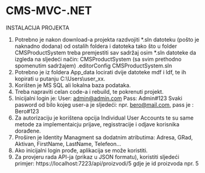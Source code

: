 # CMS-MVC-.NET

INSTALACIJA PROJEKTA

1. Potrebno je nakon download-a projekta razdvojiti *.sln datoteku (pošto je naknadno dodana) od ostalih foldera i datoteka tako što u folder CMSProductSystem treba premjestiti sav sadržaj osim *.sln datoteke da izgleda na sljedeći način:
    CMSProductSystem (sa svim prethodno spomenutim sadržajem)
    .editorConfig
   CMSProductSystem.sln
3. Potrebno je iz foldera App_data locirati dvije datoteke mdf i ldf, te ih kopirati u putanju C:\Users\user_xx.
4. Korišten je MS SQL ali lokalna baza podataka.
5. Treba napraviti celan code-a i rebuild, te pokrenuti projekt.
6. Inicijalni login je: User: admin@admin.com Pass: Admin#123
Svaki pasword od bilo kojeg user-a je sljedeći: npr. bero@mail.com, pass je : Bero#123
7. Za autorizaciju je korištena opcija Individual User Accounts te su same metode za implementaicju prijave, regisstracije i odjave korisnika dorađene.
8. Proširen je Identity Managment sa dodatnim atributima: Adresa, GRad, Aktivan, FirstName, LastName, Telefeon...
10. Ako inicijalni login prođe, aplikacija se može koristiti.
11. Za provjeru rada API-ja (prikaz u JSON formatu), koristiti sljedeći primjer: https://localhost:7223/api/proizvodi/5 gdje je id proizvoda npr. 5
